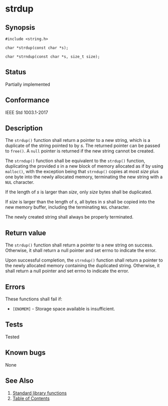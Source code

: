 # strdup

## Synopsis

`#include <string.h>`

`char *strdup(const char *s);`

`char *strndup(const char *s, size_t size);`

## Status

Partially implemented

## Conformance

IEEE Std 1003.1-2017

## Description

The `strdup()` function shall return a pointer to a new string, which is a duplicate of the string pointed to by _s_.
The returned pointer can be passed to `free()`. A `null` pointer is returned if the new string cannot be created.

The `strndup()` function shall be equivalent to the `strdup()` function, duplicating the provided _s_ in a new block of
memory allocated as if by using `malloc()`, with the exception being that `strndup()` copies at most _size_ plus one
byte into the newly allocated memory, terminating the new string with a `NUL` character.

If the length of _s_ is larger than _size_, only _size_ bytes shall be duplicated.

If _size_ is larger than the length of _s_, all bytes in _s_ shall be copied into the new memory buffer, including the
terminating `NUL` character.

The newly created string shall always be properly terminated.

## Return value

The `strdup()` function shall return a pointer to a new string on success. Otherwise, it shall return a null pointer and
set errno to indicate the error.

Upon successful completion, the `strndup()` function shall return a pointer to the newly allocated memory containing the
duplicated string. Otherwise, it shall return a null pointer and set errno to indicate the error.

## Errors

These functions shall fail if:

- `[ENOMEM]` - Storage space available is insufficient.

## Tests

Tested

## Known bugs

None

## See Also

1. [Standard library functions](../README.md)
2. [Table of Contents](../../../README.md)
